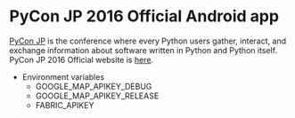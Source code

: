 # PyCon JP 2016 Official Android app

[PyCon JP](http://www.pycon.jp/) is the conference where every Python users gather, interact, and exchange information about software written in Python and Python itself.  
PyCon JP 2016 Official website is [here](https://pycon.jp/2016/ja/).

* Environment variables
  * GOOGLE_MAP_APIKEY_DEBUG
  * GOOGLE_MAP_APIKEY_RELEASE
  * FABRIC_APIKEY

